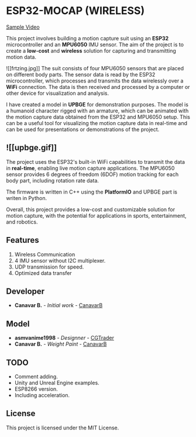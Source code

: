 # ESP32-MOCAP (WIRELESS)

[Sample Video](https://www.youtube.com/watch?v=PjA4n_jvgSc)

This project involves building a motion capture suit using an **ESP32** microcontroller and an **MPU6050** IMU sensor. The aim of the project is to create a **low-cost** and **wireless** solution for capturing and transmitting motion data.

![[frtzing.jpg]]
The suit consists of four MPU6050 sensors that are placed on different body parts. The sensor data is read by the ESP32 microcontroller, which processes and transmits the data wirelessly over a **WiFi** connection. The data is then received and processed by a computer or other device for visualization and analysis. 

I have created a model in **UPBGE** for demonstration purposes. The model is a humanoid character rigged with an armature, which can be animated with the motion capture data obtained from the ESP32 and MPU6050 setup. 
This can be a useful tool for visualizing the motion capture data in real-time and can be used for presentations or demonstrations of the project.

![[upbge.gif]]
---
The project uses the ESP32's built-in WiFi capabilities to transmit the data in **real-time**, enabling live motion capture applications. The MPU6050 sensor provides 6 degrees of freedom (6DOF) motion tracking for each body part, including rotation rate data.

The firmware is written in C++ using the **PlatformIO** and UPBGE part is writen in Python.

Overall, this project provides a low-cost and customizable solution for motion capture, with the potential for applications in sports, entertainment, and robotics.

## Features
1. Wireless Communication
2. 4 IMU sensor without I2C multiplexer.
3. UDP transmission for speed.
4. Optimized data transfer

## Developer
- **Canavar B.** - _Initial work_ - [CanavarB](https://github.com/CanavarB)
## Model
- **asmvanime1998**  - _Designner_ - [CGTrader](https://www.cgtrader.com/free-3d-models/character/woman/kawaii-anime-girl-3d-model)
- **Canavar B.** - _Weight Paint_ - [CanavarB](https://github.com/CanavarB)

## TODO
- Comment adding.
- Unity and Unreal Engine examples.
- ESP8266 version.
- Including acceleration.

## License

This project is licensed under the MIT License.

